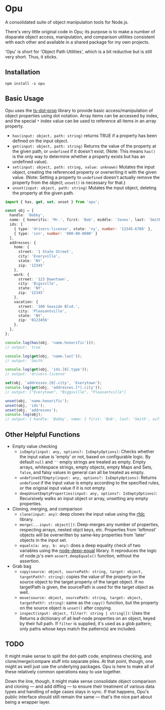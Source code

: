 # Opu

A consolidated suite of object manipulation tools for Node.js.

There's very little original code in Opu; its purpose is to make a number of disparate object access, manipulation, and comparison utilities consistent with each other and available in a shared package for my own projects.

'Opu' is short for 'Object Path Utilities', which is a bit reductive but is still very short. Thus, it sticks.

## Installation

`npm install -s opu`

## Basic Usage

Opu uses the [ts-dot-prop](https://github.com/justinlettau/ts-dot-prop/) library to provide basic access/manipulation of object properties using dot notation. Array items can be accessed by index, and the special `*` index value can be used to reference all items in an array property.

- `has(input: object, path: string)` returns TRUE if a property has been defined on the input object.
- `get(input: object, path: string)` Returns the value of the property at the given path, or `undefined` if it doesn't exist. (Note: This means `has()` is the only way to determine whether a property exists but has an undefined value).
- `set(input: object, path: string, value: unknown)` Mutates the input object, creating the referenced property or overwriting it with the given value. (Note: Setting a property to `undefined` doesn't actually remove the property from the object; `unset()` is necessary for that.)
- `unset(input: object, path: string)` Mutates the input object, deleting the property at the given path.

```ts
import { has, get, set, unset } from 'opu';

const obj = {
  handle: 'Bobby',
  name: { honorific: 'Mr.', first: 'Bob', middle: 'Jones', last: 'Smith', suffix: 'III' },
  ids: [
    { type: 'drivers-license', state: 'ny', number: '12345-6789' },
    { type: 'ssn', number: '000-00-0000' }
  ],
  addresses: {
    home: {
      street: '1 State Street',
      city: 'Everyville',
      state: 'NY',
      zip: '12345'
    },
    work: {
      street: '123 Downtown',
      city: 'Bigsville',
      state: 'NY',
      zip: '12345'
    },
    vacation: {
      street: '100 Seaside Blvd.',
      city: 'Pleasantville',
      state: 'NY',
      zip: '0123456'
    },
  },
};

console.log(has(obj, 'name.honorific')));
// output: `true`

console.log(get(obj, 'name.last'));
// output: 'Smith'

console.log(get(obj, 'ids.[0].type'));
// output: 'drivers-license'

set(obj, 'addresses.[0].city', 'Everytown');
console.log(get(obj, 'addresses.[*].city'));
// output: ["Everytown", "Biggsville", "Pleasantville"]

unset(obj, 'name.honorific');
unset(obj, 'ids');
unset(obj, 'addresses');
console.log(obj);
// output: { handle: 'Bobby', name: { first: 'Bob', last: 'Smith', suffix: 'III' } }
```

## Other Helpful Functions

- Empty value checking
  - `isEmpty(input: any, options?: IsEmptyOptions)`: Checks whether the input value is 'empty' or not, based on configurable logic. By default `null` and `''` empty strings are treated as empty. Empty arrays, whitespace strings, empty objects, empty Maps and Sets, `false`, and falsy values in general can all be treated as empty.
  - `undefinedIfEmpty(input: any, options?: IsEmptyOptions)`: Returns `undefined` if the input value is empty according to the specified rules, or the original input value if it is not empty.
  - `deepUnsetEmptyProperties(input: any, options?: IsEmptyOptions)`: Recursively walks an input object or array, unsetting any empty properties.
- Cloning, merging, and comparison
  - `clone(input: any)`: deep clones the input value using the [rfdc](https://github.com/davidmarkclements/rfdc) library.
  - `merge(...input: object[])`: Deep-merges any number of properties, respecting arrays, nested objct keys, etc. Properties from 'leftmost' objects will be overwritten by same-key properties from 'later' objects in the input set.
  - `equals(a: any, b: any)`: does a deep equality check of two variables using the [node-deep-equal](https://github.com/inspect-js/node-deep-equal) library. It reproduces the logic of node.js's own `assert.deepEquals()` function, without the assertion.
- Grab bag
  - `copy(source: object, sourcePath: string, target: object, targetPath?: string)`: copies the value of the property on the source object to the target property of the target object. If no targetPath is given, the sourcePath is used for the target object as well.
  - `move(source: object, sourcePath: string, target: object, targetPath?: string)`: same as the `copy()` function, but the property on the source object is `unset()` after copying.
  - `inspect(input: object, filter?: string | string[])`: Uses the Returns a dictionary of all leaf-node properties on an object, keyed by their full path. If `filter` is supplied, it's used as a glob pattern; only paths whose keys match the pattern(s) are included.

## TODO

It might make sense to split the dot-path code, emptiness checking, and clone/merge/compare stuff into separate piles. At that point, though, one might as well just use the underlying packages. Opu is here to make all of these relatively common operations easy to use together.

Down the line, though, it might make sense consolidate object comparison and cloning — and add diffing — to ensure their treatment of various data types and handling of edge cases stays in sync. If that happens, Opu's public interface should still remain the same — that's the nice part about being a wrapper layer.
